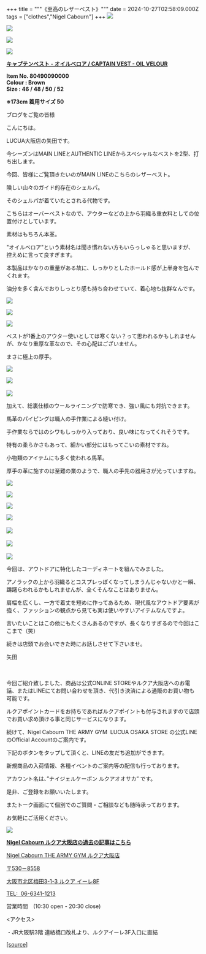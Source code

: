 +++
title = """《至高のレザーベスト》"""
date = 2024-10-27T02:58:09.000Z
tags = ["clothes","Nigel Cabourn"]
+++
![](https://cdn.shopify.com/s/files/1/0094/9295/5196/files/IMG_0949_a418358d-2f7c-4a0e-b838-5186f2150e27.jpg?v=1729420627)

![](https://cdn.shopify.com/s/files/1/0094/9295/5196/files/IMG_0944_0735be00-ba1a-4b82-8ba9-7fe1ae12d39a_480x480.jpg?v=1729420627)

![](https://cdn.shopify.com/s/files/1/0094/9295/5196/files/IMG_0940_07d68a31-4b5c-419a-9c34-c94ed0456ad6.jpg?v=1729420628)

![](https://cdn.shopify.com/s/files/1/0094/9295/5196/files/IMG_0915_9988d86a-1005-4a4e-9716-b8f800d3b0f9.jpg?v=1729420628)

**[キャプテンベスト - オイルベロア / CAPTAIN VEST - OIL VELOUR](https://cabourn.jp/products/80490090000?_pos=1&_sid=b524b219c&_ss=r)**

**Item No. 80490090000**  
**Colour : Brown**  
**Size : 46 / 48 / 50 / 52**

**※173cm 着用サイズ 50**

ブログをご覧の皆様

こんにちは。

LUCUA大阪店の矢田です。

今シーズンはMAIN LINEとAUTHENTIC LINEからスペシャルなベストを2型、打ち出します。

今回、皆様にご覧頂きたいのがMAIN LINEのこちらのレザーベスト。

険しい山々のガイド的存在のシェルパ。

そのシェルパが着ていたとされる代物です。

こちらはオーバーベストなので、アウターなどの上から羽織る重衣料としての位置付けとしています。  

素材はもちろん本革。

"オイルベロア"という素材名は聞き慣れない方もいらっしゃると思いますが、 控えめに言って良すぎます。

本製品はかなりの重量がある故に、しっかりとしたホールド感が上半身を包んでくれます。

油分を多く含んでおりしっとり感も持ち合わせていて、着心地も抜群なんです。

![](https://cdn.shopify.com/s/files/1/0094/9295/5196/files/IMG_0913_4bc6fb6f-4edd-4e70-8b82-f8468235d461.jpg?v=1729420628)

![](https://cdn.shopify.com/s/files/1/0094/9295/5196/files/IMG_0914_46bc02c9-1577-4b72-a9aa-1ba21019647b.jpg?v=1729869978)

![](https://cdn.shopify.com/s/files/1/0094/9295/5196/files/IMG_0919_81ad96c6-8594-4c33-a93e-be13fce04da9.jpg?v=1729420628)

ベストが1番上のアウター使いとしては寒くない？って思われるかもしれませんが、かなり重厚な革なので、その心配はございません。

まさに極上の厚手。

![](https://cdn.shopify.com/s/files/1/0094/9295/5196/files/IMG_0950_9a46cd4a-8bd9-4928-b300-da8cb1dfba6e.jpg?v=1729420628)

![](https://cdn.shopify.com/s/files/1/0094/9295/5196/files/IMG_0933_7cf604cd-3048-4dc1-8efd-77ac3b30cfb2.jpg?v=1729420628)　

![](https://cdn.shopify.com/s/files/1/0094/9295/5196/files/IMG_0953.jpg?v=1729420508)

加えて、総裏仕様のウールライニングで防寒でき、強い風にも対抗できます。

馬革のパイピングは職人の手作業による縫い付け。

手作業ならではのシワもしっかり入っており、良い味になってくれそうです。

特有の柔らかさもあって、細かい部分にはもってこいの素材ですね。

小物類のアイテムにも多く使われる馬革。

厚手の革に施すのは至難の業のようで、職人の手先の器用さが光っていますね。

![](https://cdn.shopify.com/s/files/1/0094/9295/5196/files/IMG_0922_6d6946d2-0881-4817-a5ab-8aa05e466eb6.jpg?v=1729869528)

![](https://cdn.shopify.com/s/files/1/0094/9295/5196/files/IMG_0920.jpg?v=1729420628)

![](https://cdn.shopify.com/s/files/1/0094/9295/5196/files/IMG_0993_4b9a3a80-d46f-4f34-94e7-914f65d4ae60.jpg?v=1729868891)

![](https://cdn.shopify.com/s/files/1/0094/9295/5196/files/IMG_0986.jpg?v=1729420628)　　

![](https://cdn.shopify.com/s/files/1/0094/9295/5196/files/IMG_0987_ac71c79c-8d00-41e8-8fed-654b9fae2efa.jpg?v=1729869527)　

![](https://cdn.shopify.com/s/files/1/0094/9295/5196/files/IMG_0984_697f7ae1-21a1-4e58-960f-b387f9261785.jpg?v=1729868890)　　　

![](https://cdn.shopify.com/s/files/1/0094/9295/5196/files/IMG_0985_3200fccd-7cf8-42d0-9988-15bc52e20286.jpg?v=1729420627)

今回は、アウトドアに特化したコーディネートを組んでみました。

アノラックの上から羽織るとコスプレっぽくなってしまうんじゃないかと一瞬、躊躇らわれるかもしれませんが、全くそんなことはありません。

肩幅を広くし、一方で着丈を短めに作ってあるため、現代風なアウトドア要素が強く、ファッションの観点から見ても実は使いやすいアイテムなんですよ。

言いたいことはこの他にもたくさんあるのですが、長くなりすぎるので今回はここまで（笑）

続きは店頭でお会いできた時にお話しさせて下さいませ。

矢田

　

今回ご紹介致しました、商品は公式ONLINE STOREやルクア大阪店へのお電話、またはLINEにてお問い合わせを頂き、代引き決済による通販のお買い物も可能です。

ルクアポイントカードをお持ちであればルクアポイントも付与されますので店頭でお買い求め頂ける事と同じサービスになります。

続けて、Nigel Cabourn THE ARMY GYM  LUCUA OSAKA STORE の公式LINEのOfficial Accountのご案内です。

下記のボタンをタップして頂くと、LINEの友だち追加ができます。

新規商品の入荷情報、各種イベントのご案内等の配信も行っております。

アカウント名は、”ナイジェルケーボン ルクアオオサカ” です。

是非、ご登録をお願いいたします。

またトーク画面にて個別でのご質問・ご相談なども随時承っております。

お気軽にご活用ください。

[![](https://scdn.line-apps.com/n/line_add_friends/btn/ja.png)](https://lin.ee/438JalM)

[**Nigel Cabourn ルクア大阪店の過去の記事はこちら**](https://cabourn.jp/blogs/shop-info/tagged/the-army-gym-lucua-osaka-store)

[Nigel Cabourn THE ARMY GYM ルクア大阪店](https://cabourn.jp/pages/osaka)

[〒530－8558](https://cabourn.jp/pages/osaka)

[大阪市北区梅田3-1-3 ルクア イーレ8F](https://cabourn.jp/pages/osaka)

[TEL:  06-6341-1213](tel:0663411213)

営業時間　(10:30 open - 20:30 close) 

<アクセス>

・JR大阪駅3階 連絡橋口改札より、ルクアイーレ3F入口に直結

[[source]](https://cabourn.jp/blogs/shop-info/lucuaosaka20241027)
